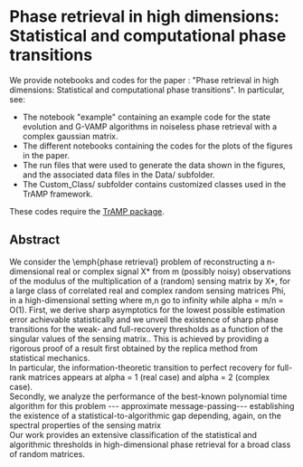 # Phase retrieval in high dimensions: Statistical and computational phase transitions

We provide notebooks and codes for the paper : "Phase retrieval in high dimensions: Statistical and computational phase transitions". In particular, see:
- The notebook "example" containing an example code for the state evolution and G-VAMP algorithms in noiseless phase retrieval with a complex gaussian matrix.
- The different notebooks containing the codes for the plots of the figures in the paper.
- The run files that were used to generate the data shown in the figures, and the associated data files in the Data/ subfolder.
- The Custom_Class/ subfolder contains customized classes used in the TrAMP framework. 

These codes require the [TrAMP package](https://github.com/sphinxteam/tramp).

 ## Abstract
We consider the \emph{phase retrieval} problem of reconstructing a n-dimensional real or complex signal X* from m (possibly noisy) observations of the modulus of the multiplication of a (random) sensing matrix by X*, for a large class of correlated real and complex random sensing matrices Phi, in a high-dimensional setting where m,n go to infinity while alpha = m/n = O(1).
        First, we derive sharp asymptotics for the lowest possible estimation error achievable statistically 
        and we unveil the existence of sharp phase transitions for the weak- and full-recovery thresholds as a function of the singular values of the sensing matrix.. 
        This is achieved by providing a rigorous proof of a result first obtained by the replica method from statistical mechanics.   
        In particular, the information-theoretic transition to perfect recovery for full-rank matrices appears at alpha = 1 (real case) and alpha = 2 (complex case).                
        Secondly, we analyze the performance of the best-known polynomial time algorithm for this problem --- approximate message-passing--- establishing the existence of a statistical-to-algorithmic gap depending, again, on the spectral properties of the sensing matrix       
        Our work  provides an extensive classification of the statistical and algorithmic thresholds in high-dimensional phase retrieval for a broad class of random matrices.
